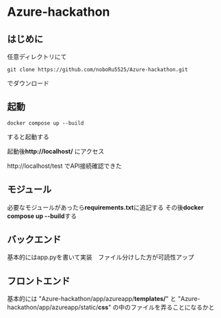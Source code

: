 # Azure-hackathon
## はじめに
任意ディレクトリにて
```
git clone https://github.com/noboRu5525/Azure-hackathon.git
```
でダウンロード

## 起動

```
docker compose up --build
```
すると起動する

起動後**http://localhost/**
にアクセス

http://localhost/test
でAPI接続確認できた

## モジュール
必要なモジュールがあったら**requirements.txt**に追記する
その後**docker compose up --build**する

## バックエンド
基本的にはapp.pyを書いて実装　ファイル分けした方が可読性アップ

## フロントエンド
基本的には
"Azure-hackathon/app/azureapp/**templates/**"
と
"Azure-hackathon/app/azureapp/static/**css**"
の中のファイルを弄ることになるかと

